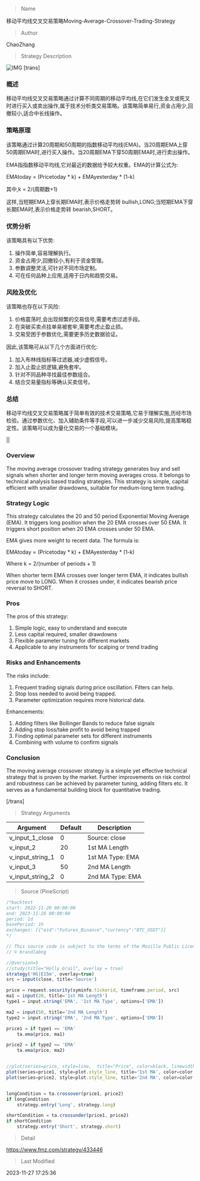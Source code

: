 
> Name

移动平均线交叉交易策略Moving-Average-Crossover-Trading-Strategy

> Author

ChaoZhang

> Strategy Description

![IMG](https://www.fmz.com/upload/asset/1c0b459113bd7fc17e4.png)
[trans]

### 概述

移动平均线交叉交易策略通过计算不同周期的移动平均线,在它们发生金叉或死叉时进行买入或卖出操作,属于技术分析类交易策略。该策略简单易行,资金占用少,回撤较小,适合中长线操作。

### 策略原理  

该策略通过计算20周期和50周期的指数移动平均线(EMA)。当20周期EMA上穿50周期EMA时,进行买入操作。当20周期EMA下穿50周期EMA时,进行卖出操作。

EMA指指数移动平均线,它对最近的数据给予较大权重。EMA的计算公式为:

EMAtoday = (Pricetoday * k) + EMAyesterday * (1-k)

其中,k = 2/(周期数+1)

这样,当短期EMA上穿长期EMA时,表示价格走势转 bullish,LONG;当短期EMA下穿长期EMA时,表示价格走势转 bearish,SHORT。

### 优势分析

该策略具有以下优势:

1. 操作简单,容易理解执行。
2. 资金占用少,回撤较小,有利于资金管理。
3. 参数调整灵活,可针对不同市场定制。
4. 可在任何品种上应用,适用于日内和趋势交易。

### 风险及优化

该策略也存在以下风险:  

1. 价格震荡时,会出现频繁的交易信号,需要考虑过滤手段。
2. 在突破买卖点挂单易被套牢,需要考虑止盈止损。 
3. 交易受困于参数优化,需要更多历史数据验证。

因此,该策略可从以下几个方面进行优化:

1. 加入布林线指标等过滤器,减少虚假信号。
2. 加入止盈止损逻辑,避免套牢。
3. 针对不同品种寻找最佳参数组合。
4. 结合交易量指标等确认买卖信号。

### 总结

移动平均线交叉交易策略属于简单有效的技术交易策略,它易于理解实施,历经市场检验。通过参数优化、加入辅助条件等手段,可以进一步减少交易风险,提高策略稳定性。该策略可以成为量化交易的一个基础模块。

||

### Overview

The moving average crossover trading strategy generates buy and sell signals when shorter and longer term moving averages cross. It belongs to technical analysis based trading strategies. This strategy is simple, capital efficient with smaller drawdowns, suitable for medium-long term trading.  

### Strategy Logic

This strategy calculates the 20 and 50 period Exponential Moving Average (EMA). It triggers long position when the 20 EMA crosses over 50 EMA. It triggers short position when 20 EMA crosses under 50 EMA.

EMA gives more weight to recent data. The formula is:

EMAtoday = (Pricetoday * k) + EMAyesterday * (1-k)

Where k = 2/(number of periods + 1)

When shorter term EMA crosses over longer term EMA, it indicates bullish price move to LONG. When it crosses under, it indicates bearish price reversal to SHORT.

### Pros  

The pros of this strategy:

1. Simple logic, easy to understand and execute
2. Less capital required, smaller drawdowns  
3. Flexible parameter tuning for different markets
4. Applicable to any instruments for scalping or trend trading

### Risks and Enhancements 

The risks include: 

1. Frequent trading signals during price oscillation. Filters can help.
2. Stop loss needed to avoid being trapped.
3. Parameter optimization requires more historical data.

Enhancements:

1. Adding filters like Bollinger Bands to reduce false signals
2. Adding stop loss/take profit to avoid being trapped
3. Finding optimal parameter sets for different instruments  
4. Combining with volume to confirm signals

### Conclusion  

The moving average crossover strategy is a simple yet effective technical strategy that is proven by the market. Further improvements on risk control and robustness can be achieved by parameter tuning, adding filters etc. It serves as a fundamental building block for quantitative trading.

[/trans]

> Strategy Arguments



|Argument|Default|Description|
|----|----|----|
|v_input_1_close|0|Source: close|high|low|open|hl2|hlc3|hlcc4|ohlc4|
|v_input_2|20|1st MA Length|
|v_input_string_1|0|1st MA Type: EMA|
|v_input_3|50|2nd MA Length|
|v_input_string_2|0|2nd MA Type: EMA|


> Source (PineScript)

``` javascript
/*backtest
start: 2022-11-20 00:00:00
end: 2023-11-26 00:00:00
period: 1d
basePeriod: 1h
exchanges: [{"eid":"Futures_Binance","currency":"BTC_USDT"}]
*/

// This source code is subject to the terms of the Mozilla Public License 2.0 at https://mozilla.org/MPL/2.0/
// © brandlabng

//@version=5
//study(title="Holly Grail", overlay = true)
strategy('HG|E15m', overlay=true)
src = input(close, title='Source')

price = request.security(syminfo.tickerid, timeframe.period, src)
ma1 = input(20, title='1st MA Length')
type1 = input.string('EMA', '1st MA Type', options=['EMA'])

ma2 = input(50, title='2nd MA Length')
type2 = input.string('EMA', '2nd MA Type', options=['EMA'])

price1 = if type1 == 'EMA'
    ta.ema(price, ma1)

price2 = if type2 == 'EMA'
    ta.ema(price, ma2)


//plot(series=price, style=line,  title="Price", color=black, linewidth=1, transp=0)
plot(series=price1, style=plot.style_line, title='1st MA', color=color.new(#219ff3, 0), linewidth=2)
plot(series=price2, style=plot.style_line, title='2nd MA', color=color.new(color.purple, 0), linewidth=2)


longCondition = ta.crossover(price1, price2)
if longCondition
    strategy.entry('Long', strategy.long)

shortCondition = ta.crossunder(price1, price2)
if shortCondition
    strategy.entry('Short', strategy.short)
```

> Detail

https://www.fmz.com/strategy/433446

> Last Modified

2023-11-27 17:25:36
